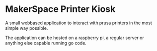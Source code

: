 # MakerSpace Printer Kiosk

A small webbased application to interact with prusa printers in the most simple way possible.

The application can be hosted on a raspberry pi, a regular server or anything else capable running go code.